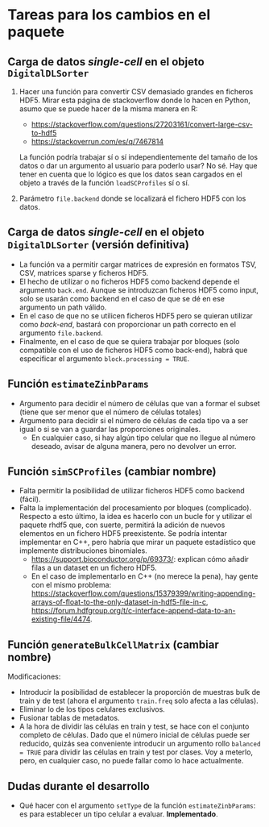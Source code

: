 # Tareas para los cambios en el paquete

## Carga de datos _single-cell_ en el objeto `DigitalDLSorter`

1. Hacer una función para convertir CSV demasiado grandes en ficheros HDF5. Mirar esta página de stackoverflow donde lo hacen en Python, asumo que se puede hacer de la misma manera en R:
    * <https://stackoverflow.com/questions/27203161/convert-large-csv-to-hdf5>
    * <https://stackoverrun.com/es/q/7467814>

    La función podría trabajar sí o sí independientemente del tamaño de los datos o dar un argumento al usuario para poderlo usar? No sé. Hay que tener en cuenta que lo lógico es que los datos sean cargados en el objeto a través de la función `loadSCProfiles` sí o sí.

2. Parámetro `file.backend` donde se localizará el fichero HDF5 con los datos.

## Carga de datos _single-cell_ en el objeto `DigitalDLSorter` (versión definitiva)

* La función va a permitir cargar matrices de expresión en formatos TSV, CSV, matrices sparse y ficheros HDF5.
* El hecho de utilizar o no ficheros HDF5 como backend depende el argumento `back.end`. Aunque se introduzcan ficheros HDF5 como input, solo se usarán como backend en el caso de que se dé en ese argumento un path válido. 
* En el caso de que no se utilicen ficheros HDF5 pero se quieran utilizar como _back-end_, bastará con proporcionar un path correcto en el argumento `file.backend`.
* Finalmente, en el caso de que se quiera trabajar por bloques (solo compatible con el uso de ficheros HDF5 como back-end), habrá que especificar el argumento `block.processing = TRUE`.

## Función `estimateZinbParams`

* Argumento para decidir el número de células que van a formar el subset (tiene que ser menor que el número de células totales)
* Argumento para decidir si el número de células de cada tipo va a ser igual o si se van a guardar las proporciones originales. 
    * En cualquier caso, si hay algún tipo celular que no llegue al número deseado, avisar de alguna manera, pero no devolver un error.

## Función `simSCProfiles` (cambiar nombre)

* Falta permitir la posibilidad de utilizar ficheros HDF5 como backend (fácil).
* Falta la implementación del procesamiento por bloques (complicado). Respecto a esto último, la idea es hacerlo con un bucle for y utilizar el  paquete rhdf5 que, con suerte, permitirá la adición de nuevos elementos en un fichero HDF5 preexistente. Se podría intentar implementar en C++, pero habría que mirar un paquete estadístico que implemente distribuciones binomiales. 
    * <https://support.bioconductor.org/p/69373/>: explican cómo añadir filas a un dataset en un fichero HDF5.
    * En el caso de implementarlo en C++ (no merece la pena), hay gente con el mismo problema: <https://stackoverflow.com/questions/15379399/writing-appending-arrays-of-float-to-the-only-dataset-in-hdf5-file-in-c>, <https://forum.hdfgroup.org/t/c-interface-append-data-to-an-existing-file/4474>.

## Función `generateBulkCellMatrix` (cambiar nombre)

Modificaciones: 

* Introducir la posibilidad de establecer la proporción de muestras bulk de train y de test (ahora el argumento `train.freq` solo afecta a las células).
* Eliminar lo de los tipos celulares exclusivos.
* Fusionar tablas de metadatos.
* A la hora de dividir las células en train y test, se hace con el conjunto completo de células. Dado que el número inicial de células puede ser reducido, quizás sea conveniente introducir un argumento rollo `balanced = TRUE` para dividir las células en train y test por clases. Voy a meterlo, pero, en cualquier caso, no puede fallar como lo hace actualmente. 

## Dudas durante el desarrollo

* Qué hacer con el argumento `setType` de la función `estimateZinbParams`: es para establecer un tipo celular a evaluar. **Implementado**.
